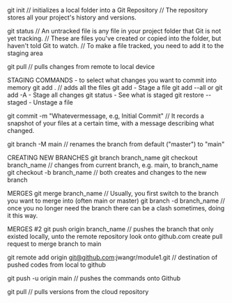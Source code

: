 git init
// initializes a local folder into a Git Repository
// The repository stores all your project's history and versions.

git status
// An untracked file is any file in your project folder that Git is not yet tracking.
// These are files you've created or copied into the folder, but haven't told Git to watch.
// To make a file tracked, you need to add it to the staging area

git pull
// pulls changes from remote to local device

STAGING COMMANDS - to select what changes you want to commit into memory
git add . 
// adds all the files
git add <file> - Stage a file
git add --all or git add -A - Stage all changes
git status - See what is staged
git restore --staged <file> - Unstage a file


git commit -m "Whatevermessage, e.g, Initial Commit"
// It records a snapshot of your files at a certain time, with a message describing what changed.

git branch -M main
// renames the branch from default ("master") to "main"

CREATING NEW BRANCHES
git branch branch_name
git checkout branch_name 
// changes from current branch, e.g. main, to branch_name
git checkout -b branch_name
// both creates and changes to the new branch

MERGES 
git merge branch_name
// Usually, you first switch to the branch you want to merge into (often main or master)
git branch -d branch_name
// once you no longer need the branch
there can be a clash sometimes, doing it this way.

MERGES #2
git push origin branch_name
// pushes the branch that only existed locally, unto the remote repository
look onto github.com
create pull request to merge branch to main

git remote add origin git@github.com:jwangr/module1.git
// destination of pushed codes from local to github

git push -u origin main
// pushes the commands onto Github

git pull
// pulls versions from the cloud repository
